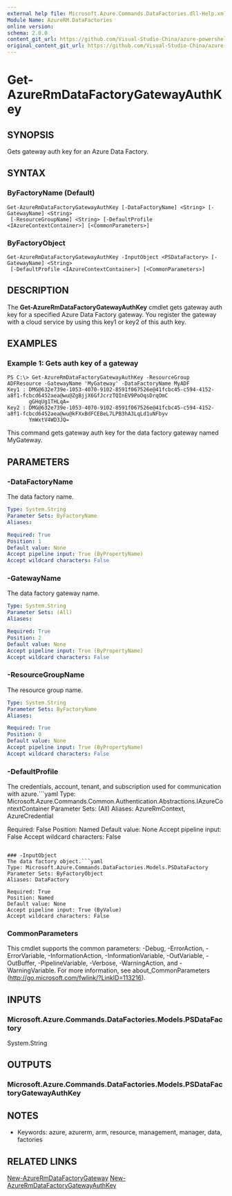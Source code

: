 ```yaml
---
external help file: Microsoft.Azure.Commands.DataFactories.dll-Help.xml
Module Name: AzureRM.DataFactories
online version:
schema: 2.0.0
content_git_url: https://github.com/Visual-Studio-China/azure-powershell/blob/preview/src/ResourceManager/DataFactories/Commands.DataFactories/help/Get-AzureRmDataFactoryGatewayAuthKey.md
original_content_git_url: https://github.com/Visual-Studio-China/azure-powershell/blob/preview/src/ResourceManager/DataFactories/Commands.DataFactories/help/Get-AzureRmDataFactoryGatewayAuthKey.md
---
```


# Get-AzureRmDataFactoryGatewayAuthKey

## SYNOPSIS
Gets gateway auth key for an Azure Data Factory.

## SYNTAX

### ByFactoryName (Default)
```
Get-AzureRmDataFactoryGatewayAuthKey [-DataFactoryName] <String> [-GatewayName] <String>
 [-ResourceGroupName] <String> [-DefaultProfile <IAzureContextContainer>] [<CommonParameters>]
```

### ByFactoryObject
```
Get-AzureRmDataFactoryGatewayAuthKey -InputObject <PSDataFactory> [-GatewayName] <String>
 [-DefaultProfile <IAzureContextContainer>] [<CommonParameters>]
```

## DESCRIPTION
The **Get-AzureRmDataFactoryGatewayAuthKey** cmdlet gets gateway auth key for a specified Azure Data Factory gateway.
You register the gateway with a cloud service by using this key1 or key2 of this auth key.

## EXAMPLES

### Example 1: Gets auth key of a gateway
```
PS C:\> Get-AzureRmDataFactoryGatewayAuthKey -ResourceGroup ADFResource -GatewayName 'MyGateway' -DataFactoryName MyADF
Key1 : DMG@632e739e-1053-4070-9102-8591f067526e@41fcbc45-c594-4152-a8f1-fcbcd6452aea@wu@ZgBjjX6GfJcrzTQInEV9PoOqsDrqOmC
       gGHqUg1THLqA=
Key2 : DMG@632e739e-1053-4070-9102-8591f067526e@41fcbc45-c594-4152-a8f1-fcbcd6452aea@wu@kFXxBdFCEBeL7LPB3hA3LqLd1uNFbyv
       YmWxtV4WD3JQ=
```

This command gets gateway auth key for the data factory gateway named MyGateway.

## PARAMETERS

### -DataFactoryName
The data factory name.

```yaml
Type: System.String
Parameter Sets: ByFactoryName
Aliases: 

Required: True
Position: 1
Default value: None
Accept pipeline input: True (ByPropertyName)
Accept wildcard characters: False
```

### -GatewayName
The data factory gateway name.

```yaml
Type: System.String
Parameter Sets: (All)
Aliases: 

Required: True
Position: 2
Default value: None
Accept pipeline input: True (ByPropertyName)
Accept wildcard characters: False
```

### -ResourceGroupName
The resource group name.

```yaml
Type: System.String
Parameter Sets: ByFactoryName
Aliases: 

Required: True
Position: 0
Default value: None
Accept pipeline input: True (ByPropertyName)
Accept wildcard characters: False
```

### -DefaultProfile
The credentials, account, tenant, and subscription used for communication with azure.```yaml
Type: Microsoft.Azure.Commands.Common.Authentication.Abstractions.IAzureContextContainer
Parameter Sets: (All)
Aliases: AzureRmContext, AzureCredential

Required: False
Position: Named
Default value: None
Accept pipeline input: False
Accept wildcard characters: False
```

### -InputObject
The data factory object.```yaml
Type: Microsoft.Azure.Commands.DataFactories.Models.PSDataFactory
Parameter Sets: ByFactoryObject
Aliases: DataFactory

Required: True
Position: Named
Default value: None
Accept pipeline input: True (ByValue)
Accept wildcard characters: False
```

### CommonParameters
This cmdlet supports the common parameters: -Debug, -ErrorAction, -ErrorVariable, -InformationAction, -InformationVariable, -OutVariable, -OutBuffer, -PipelineVariable, -Verbose, -WarningAction, and -WarningVariable. For more information, see about_CommonParameters (http://go.microsoft.com/fwlink/?LinkID=113216).

## INPUTS

### Microsoft.Azure.Commands.DataFactories.Models.PSDataFactory
System.String

## OUTPUTS

### Microsoft.Azure.Commands.DataFactories.Models.PSDataFactoryGatewayAuthKey

## NOTES
* Keywords: azure, azurerm, arm, resource, management, manager, data, factories

## RELATED LINKS

[New-AzureRmDataFactoryGateway](./New-AzureRmDataFactoryGateway.md)
[New-AzureRmDataFactoryGatewayAuthKey](./New-AzureRmDataFactoryGatewayAuthKey.md)

